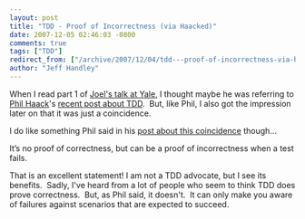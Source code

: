 ```yaml
---
layout: post
title: "TDD - Proof of Incorrectness (via Haacked)"
date: 2007-12-05 02:46:03 -0800
comments: true
tags: ["TDD"]
redirect_from: ["/archive/2007/12/04/tdd---proof-of-incorrectness-via-haacked.aspx/"]
author: "Jeff Handley"
---
```

<!-- more -->
<p>When I read part 1 of <a href="http://www.joelonsoftware.com/items/2007/12/03.html" target="_blank">Joel's talk at Yale</a>, I thought maybe he was referring to <a href="http://haacked.com/" target="_blank">Phil Haack</a>'s <a href="http://haacked.com/archive/2007/11/16/what-exactly-are-you-trying-to-prove.aspx" target="_blank">recent post about TDD</a>.  But, like Phil, I also got the impression later on that it was just a coincidence. </p>  <p>I do like something Phil said in his <a href="http://haacked.com/archive/2007/12/04/was-my-code-provability-post-an-inspiration-to-joel.aspx" target="_blank">post about this coincidence</a> though...</p>  <p>It’s no proof of correctness, but can be a proof of incorrectness when a test fails.</p>  <p>That is an excellent statement! I am not a TDD advocate, but I see its benefits.  Sadly, I've heard from a lot of people who seem to think TDD does prove correctness.  But, as Phil said, it doesn't.  It can only make you aware of failures against scenarios that are expected to succeed.</p>
